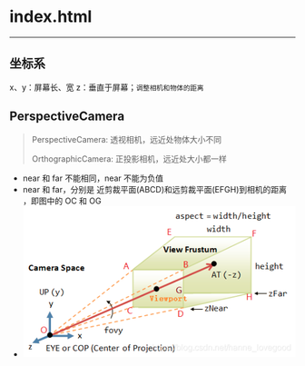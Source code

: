 # index.html

---

## 坐标系

x、y：屏幕长、宽
z：垂直于屏幕；`调整相机和物体的距离`

## PerspectiveCamera

> PerspectiveCamera: 透视相机，远近处物体大小不同
>
> OrthographicCamera: 正投影相机，远近处大小都一样

-   near 和 far 不能相同，near 不能为负值
-   near 和 far，分别是 近剪裁平面(ABCD)和远剪裁平面(EFGH)到相机的距离 ，即图中的 OC 和 OG
-   ![img](./note.png)

